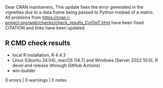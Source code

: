 Dear CRAN maintainers, 
This update fixes the error generated in the vignettes due to a data.frame being 
passed to Python instead of a matrix. All problems from https://cran.r-project.org/web/checks/check_results_CytOpT.html
have been fixed. CITATION and links have been updated.
 
## R CMD check results

 * local R installation, R 4.4.3
 * Linux (Ubuntu 24.04), macOS (14.7) and Windows (Server 2022 10.0), R devel and release (through GitHub Actions)
 * win-builder

0 errors | 0 warnings | 0 notes

